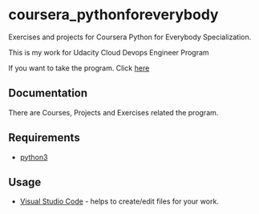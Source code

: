 # coursera_pythonforeverybody
Exercises and projects for Coursera Python for Everybody Specialization.

This is my work for Udacity Cloud Devops Engineer Program

If you want to take the program. Click [here](https://www.coursera.org/specializations/python)

Documentation
-------------
There are Courses, Projects and Exercises related the program.


Requirements
-------------
* [python3](https://www.python.org/downloads/)


Usage
-------------

* [Visual Studio Code](https://code.visualstudio.com/) - helps to create/edit files for your work.

